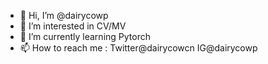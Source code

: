 - 👋 Hi, I’m @dairycowp
- 👀 I’m interested in CV/MV
- 🌱 I’m currently learning Pytorch
- 📫 How to reach me : Twitter@dairycowcn  IG@dairycowp

<!---
dairycowp/dairycowp is a ✨ special ✨ repository because its `README.md` (this file) appears on your GitHub profile.
You can click the Preview link to take a look at your changes.
--->
